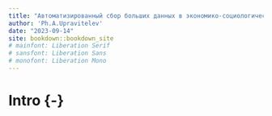 ```yaml
--- 
title: "Автоматизированный сбор больших данных в экономико-социологических исследованиях"
author: 'Ph.A.Upravitelev'
date: "2023-09-14"
site: bookdown::bookdown_site
# mainfont: Liberation Serif
# sansfont: Liberation Sans
# monofont: Liberation Mono  
---
```


# Intro {-}
